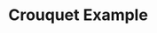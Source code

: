 <link rel="stylesheet" type="text/css" href="https://lively-kernel.org/lively4/swd21-croquet/demos/swd21/croquet/style.css" data-href="https://lively-kernel.org/lively4/swd21-croquet/demos/swd21/croquet/style.css">

<h1>Crouquet Example</h1>

<script>
    var frame = <iframe id="croquetFrame" src="https://lively-kernel.org/lively4/swd21-croquet/demos/swd21/croquet/dice.html" style="height:250px;width:100%" name="iframe_a"></iframe>

    var result = <div id="result"></div>

    function clickFunction() {
      
      var x = frame.name;
      result.innerHTML = x
    }
    
    <div>
      {frame}
      {result}
      <button click={event => clickFunction()}>Try it</button>
      
    </div>
    
</script>

